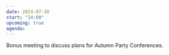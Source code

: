 ```yaml
---
date: 2024-07-30
start: "14:00"
upcoming: true
agenda: 
---
```

Bonus meeting to discuss plans for Autumn Party Conferences.